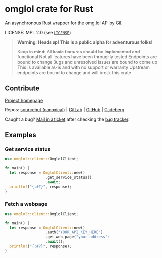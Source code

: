 # omglol crate for Rust
An asynchronous Rust wrapper for the omg.lol API by [Gil](https://gil.lol).

LICENSE: MPL 2.0 (see [`LICENSE`](/LICENSE))

> **Warning**: **Heads up! This is a public alpha for adventurous folks!**
>
> Keep in mind:
> All basic features should be implemented and functional
> Not all features have been throughly tested
> Endpoints are bound to change
> Bugs and unresolved issues are bound to come up
> This is available as-is and with no support or warranty
> Upstream endpoints are bound to change and will break this crate

## Contribute

[Project homepage](https://sr.ht/~gpo/omglolrs/)

Repos: [sourcehut (canonical)](https://git.sr.ht/~gpo/omglolrs) |
       [GitLab](https://gitlab.com/GilOliveira/omglolrs) |
       [GitHub](https://github.com/GilOliveira/omglolrs) |
       [Codeberg](https://codeberg.org/Gil/omglolrs)

Caught a bug? [Mail in a ticket](mailto:~gpo/omglolrs@todo.sr.ht) after checking the
[bug tracker](https://todo.sr.ht/~gpo/omglolrs).

## Examples

### Get service status

```rust
use omglol::client::OmglolClient;

fn main() {
  let response = OmglolClient::new()
                  .get_service_status()
                  .await;
  println!("{:#?}", response);
}
```

### Fetch a webpage
```rust
use omglol::client::OmglolClient;

fn main() {
  let response = OmglolClient::new()
                  .auth("YOUR_API_KEY_HERE")
                  .get_web_page("your-address")
                  .await();
  println!("{:#?}", response);
}
```

